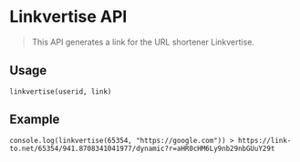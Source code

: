 # Linkvertise API
> This API generates a link for the URL shortener Linkvertise.

## Usage
```
linkvertise(userid, link)
```

## Example
```
console.log(linkvertise(65354, "https://google.com")) > https://link-to.net/65354/941.8708341041977/dynamic?r=aHR0cHM6Ly9nb29nbGUuY29t
```
